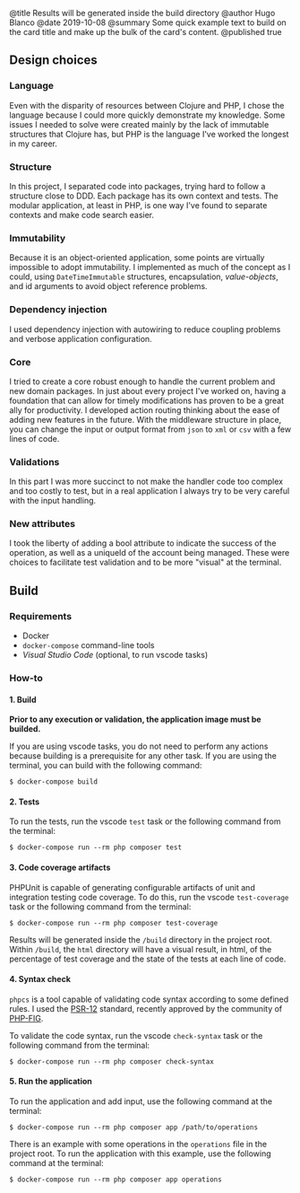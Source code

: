 @title Results will be generated inside the build directory
@author Hugo Blanco
@date 2019-10-08
@summary Some quick example text to build on the card title and make up the bulk of the card's content.
@published true

## Design choices

### Language

Even with the disparity of resources between Clojure and PHP, I chose the language because I could more quickly demonstrate my knowledge. Some issues I needed to solve were created mainly by the lack of immutable structures that Clojure has, but PHP is the language I've worked the longest in my career.


### Structure

In this project, I separated code into packages, trying hard to follow a structure close to DDD. Each package has its own context and tests.
The modular application, at least in PHP, is one way I've found to separate contexts and make code search easier.


### Immutability

Because it is an object-oriented application, some points are virtually impossible to adopt immutability.
I implemented as much of the concept as I could, using `DateTimeImmutable` structures, encapsulation, *value-objects*, and id arguments to avoid object reference problems.


### Dependency injection

I used dependency injection with autowiring to reduce coupling problems and verbose application configuration.


### Core

I tried to create a core robust enough to handle the current problem and new domain packages. In just about every project I've worked on, having a foundation that can allow for timely modifications has proven to be a great ally for productivity.
I developed action routing thinking about the ease of adding new features in the future.
With the middleware structure in place, you can change the input or output format from `json` to `xml` or `csv` with a few lines of code.


### Validations

In this part I was more succinct to not make the handler code too complex and too costly to test, but in a real application I always try to be very careful with the input handling.


### New attributes

I took the liberty of adding a bool attribute to indicate the success of the operation, as well as a uniqueId of the account being managed. These were choices to facilitate test validation and to be more "visual" at the terminal.


## Build

### Requirements

 - Docker
 - `docker-compose` command-line tools
 - *Visual Studio Code* (optional, to run vscode tasks)

### How-to

#### 1. Build

**Prior to any execution or validation, the application image must be builded.**

If you are using vscode tasks, you do not need to perform any actions because building is a prerequisite for any other task. If you are using the terminal, you can build with the following command:

```
$ docker-compose build
```


#### 2. Tests

To run the tests, run the vscode `test` task or the following command from the terminal:

```
$ docker-compose run --rm php composer test
```


#### 3. Code coverage artifacts

PHPUnit is capable of generating configurable artifacts of unit and integration testing code coverage. To do this, run the vscode `test-coverage` task or the following command from the terminal:

```
$ docker-compose run --rm php composer test-coverage
```

Results will be generated inside the `/build` directory in the project root.
Within `/build`, the `html` directory will have a visual result, in html, of the percentage of test coverage and the state of the tests at each line of code.


#### 4. Syntax check

`phpcs` is a tool capable of validating code syntax according to some defined rules. I used the [PSR-12](https://www.php-fig.org/psr/psr-12/) standard, recently approved by the community of [PHP-FIG](https://www.php-fig.org/).

To validate the code syntax, run the vscode `check-syntax` task or the following command from the terminal:

```
$ docker-compose run --rm php composer check-syntax
```


#### 5. Run the application

To run the application and add input, use the following command at the terminal:

```
$ docker-compose run --rm php composer app /path/to/operations
```

There is an example with some operations in the `operations` file in the project root. To run the application with this example, use the following command at the terminal:

```
$ docker-compose run --rm php composer app operations
```
